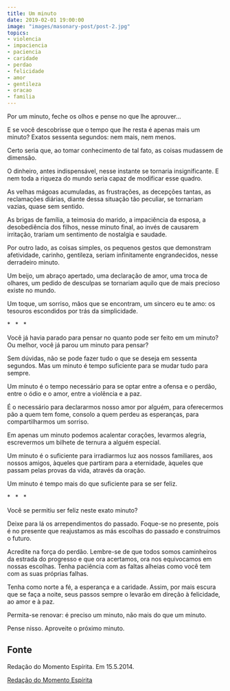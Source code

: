 ```yaml
---
title: Um minuto
date: 2019-02-01 19:00:00
image: "images/masonary-post/post-2.jpg"
topics: 
- violencia
- impaciencia
- paciencia
- caridade
- perdao
- felicidade
- amor
- gentileza
- oracao
- familia
---
```


Por um minuto, feche os olhos e pense no que lhe aprouver...

E se você descobrisse que o tempo que lhe resta é apenas mais um minuto? Exatos
sessenta segundos: nem mais, nem menos.

Certo seria que, ao tomar conhecimento de tal fato, as coisas mudassem de
dimensão.

O dinheiro, antes indispensável, nesse instante se tornaria insignificante. E
nem toda a riqueza do mundo seria capaz de modificar esse quadro.

As velhas mágoas acumuladas, as frustrações, as decepções tantas, as
reclamações diárias, diante dessa situação tão peculiar, se tornariam vazias,
quase sem sentido.

As brigas de família, a teimosia do marido, a impaciência da esposa, a
desobediência dos filhos, nesse minuto final, ao invés de causarem irritação,
trariam um sentimento de nostalgia e saudade.

Por outro lado, as coisas simples, os pequenos gestos que demonstram
afetividade, carinho, gentileza, seriam infinitamente engrandecidos, nesse
derradeiro minuto.

Um beijo, um abraço apertado, uma declaração de amor, uma troca de olhares, um
pedido de desculpas se tornariam aquilo que de mais precioso existe no mundo.

Um toque, um sorriso, mãos que se encontram, um sincero eu te amo: os tesouros
escondidos por trás da simplicidade.

*   *   *

Você já havia parado para pensar no quanto pode ser feito em um minuto? Ou
melhor, você já parou um minuto para pensar?

Sem dúvidas, não se pode fazer tudo o que se deseja em sessenta segundos. Mas
um minuto é tempo suficiente para se mudar tudo para sempre.

Um minuto é o tempo necessário para se optar entre a ofensa e o perdão, entre o
ódio e o amor, entre a violência e a paz.

É o necessário para declararmos nosso amor por alguém, para oferecermos pão a
quem tem fome, consolo a quem perdeu as esperanças, para compartilharmos um
sorriso.

Em apenas um minuto podemos acalentar corações, levarmos alegria, escrevermos
um bilhete de ternura a alguém especial.

Um minuto é o suficiente para irradiarmos luz aos nossos familiares, aos nossos
amigos, àqueles que partiram para a eternidade, àqueles que passam pelas provas
da vida, através da oração.

Um minuto é tempo mais do que suficiente para se ser feliz.

*   *   *

Você se permitiu ser feliz neste exato minuto?

Deixe para lá os arrependimentos do passado. Foque-se no presente, pois é no
presente que reajustamos as más escolhas do passado e construímos o futuro.

Acredite na força do perdão. Lembre-se de que todos somos caminheiros da
estrada do progresso e que ora acertamos, ora nos equivocamos em nossas
escolhas. Tenha paciência com as faltas alheias como você tem com as suas
próprias falhas.

Tenha como norte a fé, a esperança e a caridade. Assim, por mais escura que se
faça a noite, seus passos sempre o levarão em direção à felicidade, ao amor e à
paz.

Permita-se renovar: é preciso um minuto, não mais do que um minuto.

Pense nisso. Aproveite o próximo minuto.

## Fonte
Redação do Momento Espírita.
Em 15.5.2014.

[Redação do Momento Espírita](http://www.momento.com.br/pt/ler_texto.php?id=4137)
